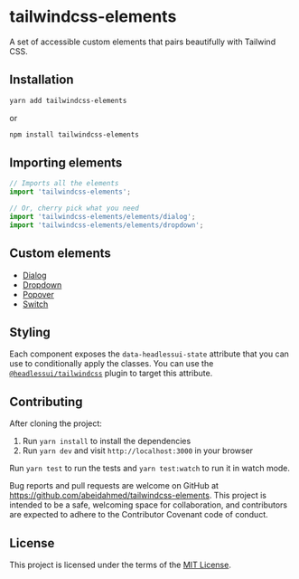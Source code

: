 # tailwindcss-elements

A set of accessible custom elements that pairs beautifully with Tailwind CSS.

## Installation

```bash
yarn add tailwindcss-elements
```

or

```bash
npm install tailwindcss-elements
```

## Importing elements

```js
// Imports all the elements
import 'tailwindcss-elements';

// Or, cherry pick what you need
import 'tailwindcss-elements/elements/dialog';
import 'tailwindcss-elements/elements/dropdown';
```

## Custom elements

- [Dialog](./packages/core/src/elements/dialog/README.md)
- [Dropdown](./packages/core/src/elements/dropdown/README.md)
- [Popover](./packages/core/src/elements/popover/README.md)
- [Switch](./packages/core/src/elements/switch/README.md)

## Styling

Each component exposes the `data-headlessui-state` attribute that you can use to conditionally apply the classes. You
can use the [`@headlessui/tailwindcss`](https://github.com/tailwindlabs/headlessui/tree/main/packages/%40headlessui-tailwindcss)
plugin to target this attribute.

## Contributing

After cloning the project:

1. Run `yarn install` to install the dependencies
2. Run `yarn dev` and visit `http://localhost:3000` in your browser

Run `yarn test` to run the tests and `yarn test:watch` to run it in watch mode.

Bug reports and pull requests are welcome on GitHub at https://github.com/abeidahmed/tailwindcss-elements.
This project is intended to be a safe, welcoming space for collaboration, and contributors are expected to adhere to
the Contributor Covenant code of conduct.

## License

This project is licensed under the terms of the [MIT License](https://opensource.org/licenses/MIT).

